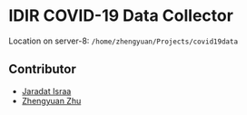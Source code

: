 # IDIR COVID-19 Data Collector
Location on server-8: `/home/zhengyuan/Projects/covid19data`

## Contributor
- [Jaradat Israa](TODO:)
- [Zhengyuan Zhu](https://github.com/824zzy)
